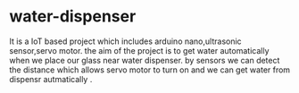 # water-dispenser
It is a IoT based project which includes arduino nano,ultrasonic sensor,servo motor.
the aim of the project is to get water automatically when we place our glass near water dispenser.
by sensors we can detect the distance which allows servo motor to turn on and we can get water from dispensr autmatically .
